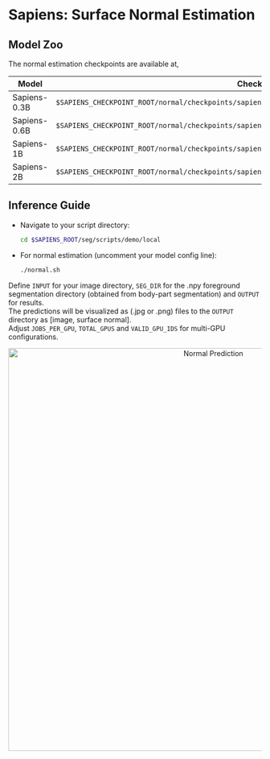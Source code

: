 # Sapiens: Surface Normal Estimation

## Model Zoo
The normal estimation checkpoints are available at,

| Model         | Checkpoint Path
|---------------|--------------------------------------------------------------------------------------------------
| Sapiens-0.3B  | `$SAPIENS_CHECKPOINT_ROOT/normal/checkpoints/sapiens_0.3b/sapiens_0.3b_normal_render_people_epoch_66.pth`
| Sapiens-0.6B  | `$SAPIENS_CHECKPOINT_ROOT/normal/checkpoints/sapiens_0.6b/sapiens_0.6b_normal_render_people_epoch_200.pth`
| Sapiens-1B  | `$SAPIENS_CHECKPOINT_ROOT/normal/checkpoints/sapiens_1b/sapiens_1b_normal_render_people_epoch_115.pth`
| Sapiens-2B  | `$SAPIENS_CHECKPOINT_ROOT/normal/checkpoints/sapiens_2b/sapiens_2b_normal_render_people_epoch_70.pth`

## Inference Guide

- Navigate to your script directory:
  ```bash
  cd $SAPIENS_ROOT/seg/scripts/demo/local
  ```
- For normal estimation (uncomment your model config line):
  ```bash
  ./normal.sh
  ```

Define `INPUT` for your image directory, `SEG_DIR` for the .npy foreground segmentation directory (obtained from body-part segmentation) and `OUTPUT` for results.\
The predictions will be visualized as (.jpg or .png) files to the `OUTPUT` directory as [image, surface normal].\
Adjust `JOBS_PER_GPU`, `TOTAL_GPUS` and `VALID_GPU_IDS` for multi-GPU configurations.

<p align="center">
  <img src="../assets/normal.gif" alt="Normal Prediction" width="800" style="margin-right: 10px;"/>
</p>
